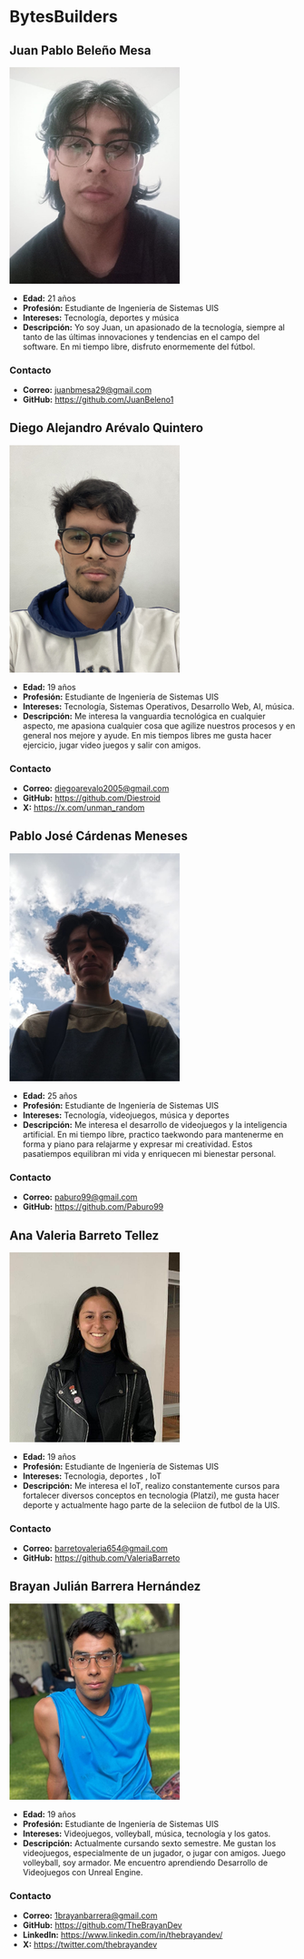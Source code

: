 # BytesBuilders

## Juan Pablo Beleño Mesa
<img src="Fotos/Foto-Juan.jpeg"
alt="mi foto" width="300">
- **Edad:** 21 años
- **Profesión:** Estudiante de Ingeniería de Sistemas UIS
- **Intereses:** Tecnología, deportes y música
- **Descripción:** Yo soy Juan, un apasionado de la tecnología, siempre al tanto de las últimas innovaciones y tendencias en el campo del software. En mi tiempo libre, disfruto enormemente del fútbol. 
### Contacto
- **Correo:**  juanbmesa29@gmail.com 
- **GitHub:** https://github.com/JuanBeleno1

## Diego Alejandro Arévalo Quintero
<img src="Fotos/Diego_foto.JPEG"
alt="mi foto" width="300">
- **Edad:** 19 años
- **Profesión:** Estudiante de Ingeniería de Sistemas UIS
- **Intereses:** Tecnología, Sistemas Operativos, Desarrollo Web, AI, música.
- **Descripción:** Me interesa la vanguardia tecnológica en cualquier aspecto, me apasiona cualquier cosa que agilize nuestros procesos y en general nos mejore y ayude. En mis tiempos libres me gusta hacer ejercicio, jugar video juegos y salir con amigos. 
### Contacto
- **Correo:** diegoarevalo2005@gmail.com
- **GitHub:** https://github.com/Diestroid
- **X:** https://x.com/unman_random

## Pablo José Cárdenas Meneses
<img src="Fotos/foto-pablo"
alt="mi foto" width="300">
- **Edad:** 25 años
- **Profesión:** Estudiante de Ingeniería de Sistemas UIS
- **Intereses:** Tecnología, videojuegos, música y deportes
- **Descripción:** Me interesa el desarrollo de videojuegos y la inteligencia artificial. En mi tiempo libre, practico taekwondo para mantenerme en forma y piano para relajarme y expresar mi creatividad. Estos pasatiempos equilibran mi vida y enriquecen mi bienestar personal.
### Contacto
- **Correo:** paburo99@gmail.com 
- **GitHub:** https://github.com/Paburo99

## Ana Valeria Barreto Tellez
<img src="Fotos/Foto-Valeria.jpeg"
alt="mi foto" width="300">
- **Edad:** 19 años
- **Profesión:** Estudiante de Ingeniería de Sistemas UIS
- **Intereses:** Tecnologia, deportes , IoT
- **Descripción:** Me interesa el IoT, realizo constantemente cursos para fortalecer diversos conceptos en tecnologia (Platzi), me gusta hacer deporte y actualmente hago parte de la seleciion de futbol de la UIS.
### Contacto
- **Correo:** barretovaleria654@gmail.com 
- **GitHub:** https://github.com/ValeriaBarreto

## Brayan Julián Barrera Hernández
<img src="Fotos/brayan-foto.jpg"
alt="mi foto" width="300">
- **Edad:** 19 años
- **Profesión:** Estudiante de Ingeniería de Sistemas UIS
- **Intereses:** Videojuegos, volleyball, música, tecnología y los gatos.
- **Descripción:** Actualmente cursando sexto semestre. Me gustan los videojuegos, especialmente de un jugador, o jugar con amigos. Juego volleyball, soy armador. Me encuentro aprendiendo Desarrollo de Videojuegos con Unreal Engine.
### Contacto
- **Correo:** 1brayanbarrera@gmail.com
- **GitHub:** https://github.com/TheBrayanDev
- **LinkedIn:** https://www.linkedin.com/in/thebrayandev/
- **X:** https://twitter.com/thebrayandev


